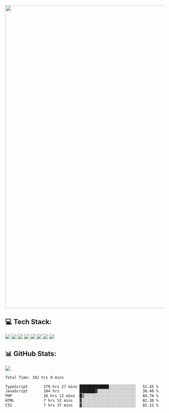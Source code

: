 <img style='width: 100vw' src='./hcampos_gradient.png'>

## 💻 Tech Stack:

![](https://img.shields.io/badge/next%20js-000000?style=for-the-badge&logo=nextdotjs&logoColor=white) ![](https://img.shields.io/badge/Tailwind_CSS-38B2AC?style=for-the-badge&logo=tailwind-css&logoColor=white) ![](https://img.shields.io/badge/React_Query-FF4154?style=for-the-badge&logo=React_Query&logoColor=white) ![](https://img.shields.io/badge/React-20232A?style=for-the-badge&logo=react&logoColor=61DAFB) ![](https://img.shields.io/badge/TypeScript-007ACC?style=for-the-badge&logo=typescript&logoColor=white) ![](https://img.shields.io/badge/JavaScript-323330?style=for-the-badge&logo=javascript&logoColor=F7DF1E) ![](https://img.shields.io/badge/Prisma-3982CE?style=for-the-badge&logo=Prisma&logoColor=white) ![](https://img.shields.io/badge/Supabase-181818?style=for-the-badge&logo=supabase&logoColor=white)

## 📊 GitHub Stats:

![](https://github-readme-stats.vercel.app/api?username=Sakoutecher&show_icons=true&count_private=true&&bg_color=70,11998e,38ef7d&title_color=fff&text_color=fff&icon_color=fff&hide_border=true)<br/>

<!--START_SECTION:waka-->

```txt
Total Time: 342 hrs 9 mins

TypeScript       179 hrs 27 mins █████████████░░░░░░░░░░░░   52.45 %
JavaScript       104 hrs         ███████▓░░░░░░░░░░░░░░░░░   30.40 %
PHP              16 hrs 12 mins  █▒░░░░░░░░░░░░░░░░░░░░░░░   04.74 %
HTML             7 hrs 52 mins   ▓░░░░░░░░░░░░░░░░░░░░░░░░   02.30 %
CSS              7 hrs 37 mins   ▓░░░░░░░░░░░░░░░░░░░░░░░░   02.23 %
```

<!--END_SECTION:waka-->
